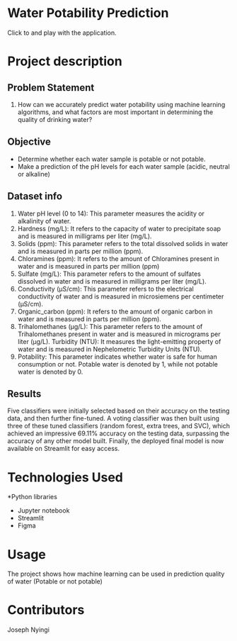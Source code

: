 # Water Potability Prediction
Click to  and play with the application.

# Project description
## Problem Statement
1. How can we accurately predict water potability using machine learning algorithms, and what factors are most important in determining the quality of drinking water?

## Objective 
* Determine whether each water sample is potable or not potable.
* Make a prediction of the pH levels for each water sample (acidic, neutral or alkaline)

## Dataset info
1. Water pH level (0 to 14): This parameter measures the acidity or alkalinity of water.
2. Hardness (mg/L): It refers to the capacity of water to precipitate soap and is measured in milligrams per liter (mg/L).
3. Solids (ppm): This parameter refers to the total dissolved solids in water and is measured in parts per million (ppm).
4. Chloramines (ppm): It refers to the amount of Chloramines present in water and is measured in parts per million (ppm)
5. Sulfate (mg/L): This parameter refers to the amount of sulfates dissolved in water and is measured in milligrams per liter (mg/L).
6. Conductivity (μS/cm): This parameter refers to the electrical conductivity of water and is measured in microsiemens per centimeter (μS/cm).
7. Organic_carbon (ppm): It refers to the amount of organic carbon in water and is measured in parts per million (ppm).
8. Trihalomethanes (μg/L): This parameter refers to the amount of Trihalomethanes present in water and is measured in micrograms per liter (μg/L).
Turbidity (NTU): It measures the light-emitting property of water and is measured in Nephelometric Turbidity Units (NTU).
9. Potability: This parameter indicates whether water is safe for human consumption or not. Potable water is denoted by 1, while not potable water is denoted by 0.

## Results
Five classifiers were initially selected based on their accuracy on the testing data, and then further fine-tuned. A voting classifier was then built using three of these tuned classifiers (random forest, extra trees, and SVC), which achieved an impressive 69.11% accuracy on the testing data, surpassing the accuracy of any other model built. Finally, the deployed final model is now available on Streamlit for easy access. 

# Technologies Used

*Python libraries
* Jupyter notebook
* Streamlit
* Figma

# Usage

The project shows how machine learning can be used in prediction quality of water (Potable or not potable)

# Contributors

Joseph Nyingi




